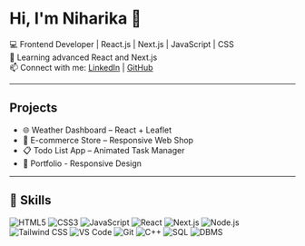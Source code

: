 # Hi, I'm Niharika 👋

💻 Frontend Developer | React.js | Next.js | JavaScript | CSS  
🌱 Learning advanced React and Next.js  
📫 Connect with me: [LinkedIn](https://linkedin.com/in/yourprofile) | [GitHub](https://github.com/niharika1022)

---

## Projects
- 🌐 Weather Dashboard – React + Leaflet  
- 🛒 E-commerce Store – Responsive Web Shop  
- 📋 Todo List App – Animated Task Manager
- 💼 Portfolio - Responsive Design
---
## 🚀 Skills

![HTML5](https://img.shields.io/badge/HTML5-E34F26?style=for-the-badge&logo=html5&logoColor=white)
![CSS3](https://img.shields.io/badge/CSS3-1572B6?style=for-the-badge&logo=css3&logoColor=white)
![JavaScript](https://img.shields.io/badge/JavaScript-F7DF1E?style=for-the-badge&logo=javascript&logoColor=black)
![React](https://img.shields.io/badge/React-61DAFB?style=for-the-badge&logo=react&logoColor=black)
![Next.js](https://img.shields.io/badge/Next.js-000000?style=for-the-badge&logo=next.js&logoColor=white)
![Node.js](https://img.shields.io/badge/Node.js-339933?style=for-the-badge&logo=node.js&logoColor=white)
![Tailwind CSS](https://img.shields.io/badge/Tailwind_CSS-06B6D4?style=for-the-badge&logo=tailwind-css&logoColor=white)
![VS Code](https://img.shields.io/badge/VS_Code-0078D7?style=for-the-badge&logo=visual-studio-code&logoColor=white)
![Git](https://img.shields.io/badge/Git-F05032?style=for-the-badge&logo=git&logoColor=white)
![C++](https://img.shields.io/badge/C++-00599C?style=for-the-badge&logo=c%2B%2B&logoColor=white)
![SQL](https://img.shields.io/badge/SQL-00758F?style=for-the-badge&logo=postgresql&logoColor=white)
![DBMS](https://img.shields.io/badge/DBMS-FF6F61?style=for-the-badge&logo=mysql&logoColor=white)
